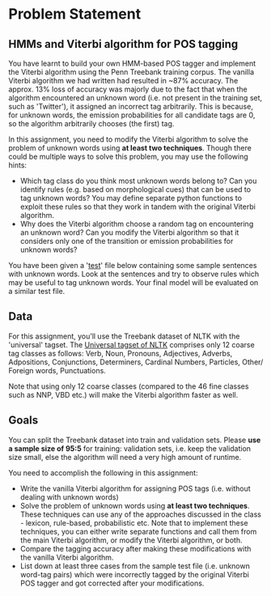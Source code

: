 # Problem Statement
## HMMs and Viterbi algorithm for POS tagging
You have learnt to build your own HMM-based POS tagger and implement the Viterbi algorithm using the Penn Treebank training corpus. The vanilla Viterbi algorithm we had written had resulted in ~87% accuracy. The approx. 13% loss of accuracy was majorly due to the fact that when the algorithm encountered an unknown word (i.e. not present in the training set, such as 'Twitter'), it assigned an incorrect tag arbitrarily. This is because, for unknown words, the emission probabilities for all candidate tags are 0, so the algorithm arbitrarily chooses (the first) tag.

In this assignment, you need to modify the Viterbi algorithm to solve the problem of unknown words using **at least two techniques**. Though there could be multiple ways to solve this problem, you may use the following hints:
- Which tag class do you think most unknown words belong to? Can you identify rules (e.g. based on morphological cues) that can be used to tag unknown words? You may define separate python functions to exploit these rules so that they work in tandem with the original Viterbi algorithm.
- Why does the Viterbi algorithm choose a random tag on encountering an unknown word? Can you modify the Viterbi algorithm so that it considers only one of the transition or emission probabilities for unknown words?
 
You have been given a '[test](data/Test_sentences.txt)' file below containing some sample sentences with unknown words. Look at the sentences and try to observe rules which may be useful to tag unknown words. Your final model will be evaluated on a similar test file.

## Data
For this assignment, you’ll use the Treebank dataset of NLTK with the 'universal' tagset. The [Universal tagset of NLTK](https://www.nltk.org/_modules/nltk/tag/mapping.html) comprises only 12 coarse tag classes as follows: Verb, Noun, Pronouns, Adjectives, Adverbs, Adpositions, Conjunctions, Determiners, Cardinal Numbers, Particles, Other/ Foreign words, Punctuations.

Note that using only 12 coarse classes (compared to the 46 fine classes such as NNP, VBD etc.) will make the Viterbi algorithm faster as well.

## Goals
You can split the Treebank dataset into train and validation sets. Please **use a sample size of 95:5** for training: validation sets, i.e. keep the validation size small, else the algorithm will need a very high amount of runtime.

You need to accomplish the following in this assignment:
- Write the vanilla Viterbi algorithm for assigning POS tags (i.e. without dealing with unknown words) 
- Solve the problem of unknown words using **at least two techniques**. These techniques can use any of the approaches discussed in the class - lexicon, rule-based, probabilistic etc. Note that to implement these techniques, you can either write separate functions and call them from the main Viterbi algorithm, or modify the Viterbi algorithm, or both.
- Compare the tagging accuracy after making these modifications with the vanilla Viterbi algorithm.
- List down at least three cases from the sample test file (i.e. unknown word-tag pairs) which were incorrectly tagged by the original Viterbi POS tagger and got corrected after your modifications. 
